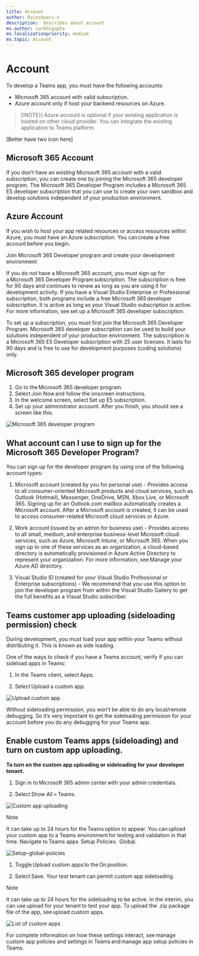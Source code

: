 ```yaml
---
title: Account
author: Rajeshwari-v
description:  Describes about account
ms.author: surbhigupta
ms.localizationpriority: medium
ms.topic: Account
---
```


# Account

To develop a Teams app, you must have the following accounts:

* Microsoft 365 account with valid subscription.
* Azure account only if host your backend resources on Azure.

> [!NOTE}]
> Azure account is optional if your existing application is hosted on other cloud provider. You can integrate the existing application to Teams platform.

[Better have two icon here]

## Microsoft 365 Account

If you don’t have an existing Microsoft 365 account with a valid subscription, you can create one by joining the Microsoft 365 developer program. The Microsoft 365 Developer Program includes a Microsoft 365 E5 developer subscription that you can use to create your own sandbox and develop solutions independent of your production environment.  

## Azure Account

If you wish to host your app related resources or access resources within Azure, you must have an Azure subscription. You can create a free account before you begin.

Join Microsoft 365 Developer program and create your development environment

If you do not have a Microsoft 365 account, you must sign up for a Microsoft 365 Developer Program subscription. The subscription is free for 90 days and continues to renew as long as you are using it for development activity. If you have a Visual Studio Enterprise or Professional subscription, both programs include a free Microsoft 365 developer subscription. It is active as long as your Visual Studio subscription is active. For more information, see set up a Microsoft 365 developer subscription.  

To set up a subscription, you must first join the Microsoft 365 Developer Program. Microsoft 365 developer subscription can be used to build your solutions independent of your production environment. The subscription is a Microsoft 365 E5 Developer subscription with 25 user licenses. It lasts for 90 days and is free to use for development purposes (coding solutions) only. 

## Microsoft 365 developer program

1. Go to the Microsoft 365 developer program.
1. Select Join Now and follow the onscreen instructions.
1. In the welcome screen, select Set up E5 subscription.
1. Set up your administrator account. After you finish, you should see a screen like this.

![Microsoft 365 developer program](~/assets/images/teams-toolkit-v2/microsoft365-developer-program.png)

## What account can I use to sign up for the Microsoft 365 Developer Program?

You can sign up for the developer program by using one of the following account types:

1. Microsoft account (created by you for personal use) - Provides access to all consumer-oriented Microsoft products and cloud services, such as Outlook (Hotmail), Messenger, OneDrive, MSN, Xbox Live, or Microsoft 365. Signing up for an Outlook.com mailbox automatically creates a Microsoft account. After a Microsoft account is created, it can be used to access consumer-related Microsoft cloud services or Azure.

1. Work account (issued by an admin for business use) - Provides access to all small, medium, and enterprise business-level Microsoft cloud services, such as Azure, Microsoft Intune, or Microsoft 365. When you sign up to one of these services as an organization, a cloud-based directory is automatically provisioned in Azure Active Directory to represent your organization. For more information, see Manage your Azure AD directory.

1. Visual Studio ID (created for your Visual Studio Professional or Enterprise subscriptions) - We recommend that you use this option to join the developer program from within the Visual Studio Gallery to get the full benefits as a Visual Studio subscriber.

## Teams customer app uploading (sideloading permission) check

During development, you must load your app within your Teams without distributing it. This is known as side loading.

One of the ways to check if you have a Teams account, verify if you can sideload apps in Teams:

1. In the Teams client, select Apps.

1. Select Upload a custom app.

![Upload custom app](~/assets/images/teams-toolkit-v2/upload-custom-app-closeup.png)

Without sideloading permission, you won’t be able to do any local/remote debugging. So it’s very important to get the sideloading permission for your account before you do any debugging for your Teams app.

## Enable custom Teams apps (sideloading) and turn on custom app uploading.

**To turn on the custom app uploading or sideloading for your developer tenant.**

1. Sign in to Microsoft 365 admin center with your admin credentials.

1. Select Show All > Teams.

![Custom app uploading](~/assets/images/teams-toolkit-v2/custom-app-uploading.png)

>[!Note]
>It can take up to 24 hours for the Teams option to appear. You can upload your custom app to a Teams environment for testing and validation in that time.
>Navigate to Teams apps
> Setup Policies.
> Global.

![Setup-global-policies](~/assets/images/teams-toolkit-v2/global-setup-policies.png)

1. Toggle Upload custom apps to the On position. 

1. Select Save. Your test tenant can permit custom app sideloading. 

>[!Note]
> It can take up to 24 hours for the sideloading to be active. In the interim, you can use upload for your tenant to test your app. To upload the .zip package file of the app, see upload custom apps.

![List of custom apps](~/assets/images/teams-toolkit-v2/list-custom-apps.png)

For complete information on how these settings interact, see manage custom app policies and settings in Teams and manage app setup policies in Teams.